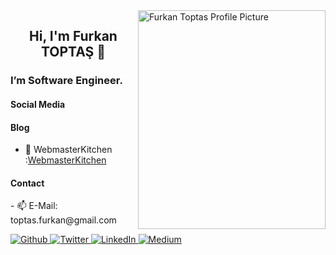 <img align="right" src="https://miro.medium.com/fit/c/1360/1360/1*SAgPTVPcNDE4QaFSqqp-9w.png" alt="Furkan Toptas Profile Picture" width=300px height=350px/>

<h2 align='center'> Hi, I'm Furkan TOPTAŞ 👋</h2>

<h3>I’m Software Engineer. </h3>


<h4>Social Media</h4>



<h4>Blog</h4>

- 💬  WebmasterKitchen :[WebmasterKitchen](https://webmaster.kitchen/author/furkantoptas/)


<h4>Contact</h4>
- 📫  E-Mail: toptas.furkan@gmail.com 

<p>
 <a href="https://github.com/furkantoptass" target="_blank">
   <img alt="Github" src="https://img.shields.io/badge/GitHub-%2312100E.svg?&style=for-the-badge&logo=Github&logoColor=white" />
  </a>
  
  <a href="https://twitter.com/ToptasFurkan" target="_blank">
    <img alt="Twitter" src="https://img.shields.io/badge/twitter-%231DA1F2.svg?&style=for-the-badge&logo=twitter&logoColor=white" />
  </a>
  
  <a href="https://www.linkedin.com/in/furkantoptas" target="_blank">
  <img alt="LinkedIn" src="https://img.shields.io/badge/linkedin-%230077B5.svg?&style=for-the-badge&logo=linkedin&logoColor=white" />
  </a> 
  <a href="https://medium.com/@toptasfurkan" target="_blank">
  <img alt="Medium" src="https://img.shields.io/badge/medium-%2312100E.svg?&style=for-the-badge&logo=medium&logoColor=white" />
</a>

</p>

